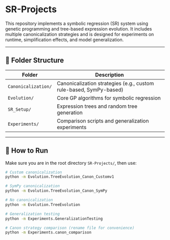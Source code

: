 # SR-Projects

This repository implements a symbolic regression (SR) system using genetic programming and tree-based expression evolution. It includes multiple canonicalization strategies and is designed for experiments on runtime, simplification effects, and model generalization.

---

## 📁 Folder Structure

| Folder             | Description |
|--------------------|-------------|
| `Canonicalization/` | Canonicalization strategies (e.g., custom rule-based, SymPy-based) |
| `Evolution/`        | Core GP algorithms for symbolic regression |
| `SR_Setup/`         | Expression trees and random tree generation |
| `Experiments/`      | Comparison scripts and generalization experiments |

---

## 🚀 How to Run

Make sure you are in the root directory `SR-Projects/`, then use:

```bash
# Custom canonicalization
python -m Evolution.TreeEvolution_Canon_Customv1

# SymPy canonicalization
python -m Evolution.TreeEvolution_Canon_SymPy

# No canonicalization
python -m Evolution.TreeEvolution

# Generalization testing
python -m Experiments.GeneralizationTesting

# Canon strategy comparison (rename file for convenience)
python -m Experiments.canon_comparison
